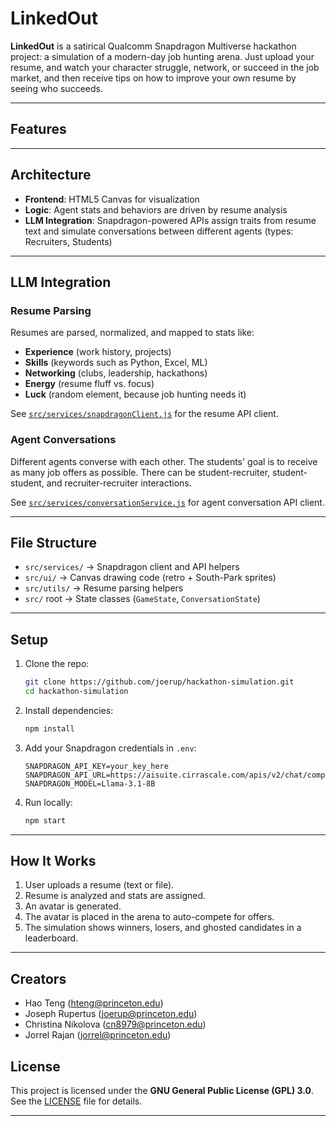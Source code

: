 # LinkedOut

**LinkedOut** is a satirical Qualcomm Snapdragon Multiverse hackathon project: a simulation of a modern-day job hunting arena. Just upload your resume, and watch your character struggle, network, or succeed in the job market, and then receive tips on how to improve your own resume by seeing who succeeds.

---

## Features

---

## Architecture

* **Frontend**: HTML5 Canvas for visualization
* **Logic**: Agent stats and behaviors are driven by resume analysis
* **LLM Integration**: Snapdragon-powered APIs assign traits from resume text and simulate conversations between different agents (types: Recruiters, Students)

---

## LLM Integration

### Resume Parsing
Resumes are parsed, normalized, and mapped to stats like:

* **Experience** (work history, projects)
* **Skills** (keywords such as Python, Excel, ML)
* **Networking** (clubs, leadership, hackathons)
* **Energy** (resume fluff vs. focus)
* **Luck** (random element, because job hunting needs it)

See [`src/services/snapdragonClient.js`](src/services/snapdragonClient.js) for the resume API client.

### Agent Conversations
Different agents converse with each other. The students' goal is to receive as many job offers as possible. There can be student-recruiter, student-student, and recruiter-recruiter interactions.

See [`src/services/conversationService.js`](src/services/conversationService.js) for agent conversation API client.

---

## File Structure

* `src/services/` → Snapdragon client and API helpers
* `src/ui/` → Canvas drawing code (retro + South-Park sprites)
* `src/utils/` → Resume parsing helpers
* `src/` root → State classes (`GameState`, `ConversationState`)

---

## Setup

1. Clone the repo:

   ```bash
   git clone https://github.com/joerup/hackathon-simulation.git
   cd hackathon-simulation
   ```
2. Install dependencies:

   ```bash
   npm install
   ```
3. Add your Snapdragon credentials in `.env`:

   ```env
   SNAPDRAGON_API_KEY=your_key_here
   SNAPDRAGON_API_URL=https://aisuite.cirrascale.com/apis/v2/chat/completions
   SNAPDRAGON_MODEL=Llama-3.1-8B
   ```
4. Run locally:

   ```bash
   npm start
   ```

---

## How It Works

1. User uploads a resume (text or file).
2. Resume is analyzed and stats are assigned.
3. An avatar is generated.
4. The avatar is placed in the arena to auto-compete for offers.
5. The simulation shows winners, losers, and ghosted candidates in a leaderboard.

---

## Creators
- Hao Teng (hteng@princeton.edu)
- Joseph Rupertus (joerup@princeton.edu)
- Christina Nikolova (cn8979@princeton.edu)
- Jorrel Rajan (jorrel@princeton.edu)

## License

This project is licensed under the **GNU General Public License (GPL) 3.0**.
See the [LICENSE](LICENSE) file for details.

---